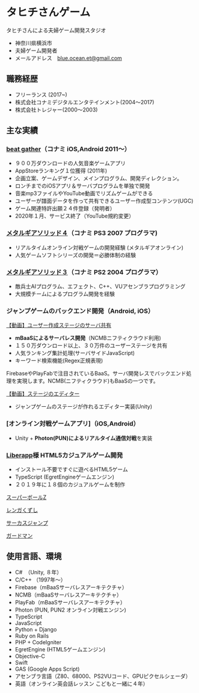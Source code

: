# タヒチさんゲーム

タヒチさんによる夫婦ゲーム開発スタジオ

* 神奈川県横浜市
* 夫婦ゲーム開発者
* メールアドレス　blue.ocean.et@gmail.com

## 職務経歴

* フリーランス (2017~)
* 株式会社コナミデジタルエンタテインメント(2004〜2017)
* 株式会社トレジャー(2000〜2003)

## 主な実績

### [beat gather]（コナミ iOS,Android 2011〜）
[beat gather]: https://www.youtube.com/watch?v=Rp8JgVIQzIM

* ９００万ダウンロードの人気音楽ゲームアプリ
* AppStoreランキング１位獲得 (2011年)
* 企画立案、ゲームデザイン、メインプログラム、開発ディレクション。
* ロンチまでのiOSアプリ＆サーバプログラムを単独で開発
* 音楽mp3ファイルやYouTube動画でリズムゲームができる
* ユーザーが譜面データを作って共有できるユーザー作成型コンテンツ(UGC)
* ゲーム関連特許出願２４件登録（発明者）
* 2020年１月、サービス終了（YouTube規約変更）

### [メタルギアソリッド４]（コナミ PS3 2007 プログラマ)
[メタルギアソリッド４]: https://www.konami.com/mg/archive/mgs4/jp/

* リアルタイムオンライン対戦ゲームの開発経験 (メタルギアオンライン)
* 人気ゲームソフトシリーズの開発＝必勝体制の経験

### [メタルギアソリッド３]（コナミ PS2 2004 プログラマ）
[メタルギアソリッド３]: https://www.konami.com/mg/archive/hd/mgs/

* 敵兵士AIプログラム、エフェクト、C++、VUアセンブラプログラミング
* 大規模チームによるプログラム開発を経験

### ジャンプゲームのバックエンド開発（Android, iOS）

[【動画】ユーザー作成ステージのサーバ共有](https://youtu.be/p_tYWCg1OZM)

* **mBaaSによるサーバレス開発**（NCMBニフティクラウド利用) 
* １５０万ダウンロード以上、３０万件のユーザーステージを共有
* 人気ランキング集計処理(サーバサイドJavaScript)
* キーワード検索機能(Regex正規表現)

FirebaseやPlayFabで注目されているBaaS。サーバ開発レスでバックエンド処理を実現します。NCMB(ニフティクラウド)もBaaSの一つです。

[【動画】ステージのエディター](https://www.youtube.com/watch?v=i24cz-YEUDk)

* ジャンプゲームのステージが作れるエディター実装(Unity)


### [オンライン対戦ゲームアプリ]（iOS,Android）
[【動画】オンライン対戦ゲームアプリ]: https://youtu.be/Fruh1GVfP-A

* Unity + **Photon(PUN)によるリアルタイム通信対戦**を実装

### [Liberapp]様 HTML5カジュアルゲーム開発
[Liberapp]: https://liberapp.net/

* インストール不要ですぐに遊べるHTML5ゲーム
* TypeScript (EgretEngineゲームエンジン)
* ２０１９年に１８個のカジュアルゲームを制作

[スーパーボールZ](https://liberapp.net/applications/ea9a4e10-3c1d-11e9-85f7-5f2203be7b3a)

[レンガくずし](https://liberapp.net/applications/f6d93180-09d3-11ea-801b-ab3e4d626624/)

[サーカスジャンプ](https://liberapp.net/applications/c8f40e00-6264-11e9-b9c7-bb4cf56279c8)

[ガードマン](https://liberapp.net/applications/b4d994f0-6ccb-11e9-bb1d-73ec3f2f63d9)


## 使用言語、環境

* C#　（Unity, ８年）
* C/C++ （1997年〜）
* Firebase（mBaaSサーバレスアーキテクチャ）
* NCMB（mBaaSサーバレスアーキテクチャ）
* PlayFab（mBaaSサーバレスアーキテクチャ）
* Photon (PUN, PUN2 オンライン対戦エンジン)
* TypeScript
* JavaScript
* Python + Django
* Ruby on Rails
* PHP + CodeIgniter
* EgretEngine (HTML5ゲームエンジン)
* Objective-C
* Swift
* GAS (Google Apps Script)
* アセンブラ言語（Z80、68000、PS2VUコード、GPUピクセルシェーダ）
* 英語（オンライン英会話レッスン こどもと一緒に４年）
